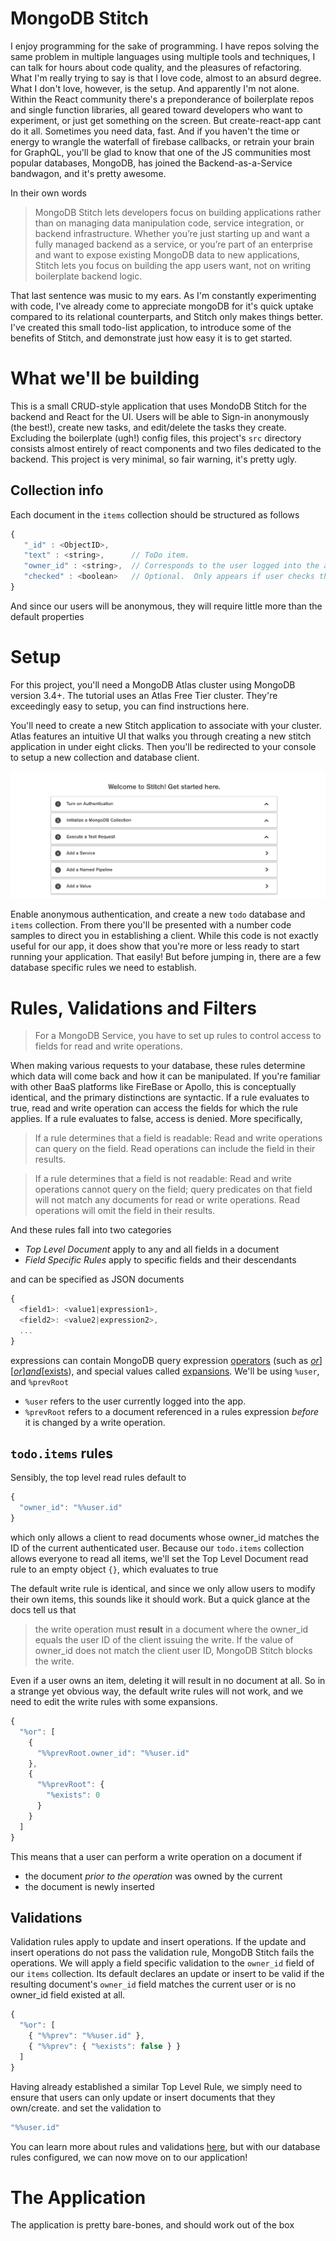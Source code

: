 # MongoDB Stitch
[stitchWelcome]: static/images/stitchWelcome.png
[expansions]:https://docs.mongodb.com/stitch/reference/expansions/
[rules]:https://docs.mongodb.com/stitch/rules/mongodb-rules/
[operators]:https://docs.mongodb.com/manual/reference/operator/query/
[or]:https://docs.mongodb.com/manual/reference/operator/query/or/#op._S_or
[exists]:https://docs.mongodb.com/manual/reference/operator/query/exists/#op._S_exists

I enjoy programming for the sake of programming. I have repos solving the same problem in multiple languages using multiple tools and techniques, I can talk for hours about code quality, and the pleasures of refactoring. What I'm really trying to say is that I love code, almost to an absurd degree. What I don't love, however, is the setup. And apparently I'm not alone. Within the React community there's a preponderance of boilerplate repos and single function libraries, all geared toward developers who want to experiment, or just get something on the screen. But create-react-app cant do it all. Sometimes you need data, fast. And if you haven't the time or energy to wrangle the waterfall of firebase callbacks, or retrain your brain for GraphQL, you'll be glad to know that one of the JS communities most popular databases, MongoDB, has joined the Backend-as-a-Service bandwagon, and it's pretty awesome.
 
In their own words 
 
> MongoDB Stitch lets developers focus on building applications rather than on managing data manipulation code, service integration, or backend infrastructure. Whether you’re just starting up and want a fully managed backend as a service, or you’re part of an enterprise and want to expose existing MongoDB data to new applications, Stitch lets you focus on building the app users want, not on writing boilerplate backend logic.
  

That last sentence was music to my ears. As I'm constantly experimenting with code, I've already come to appreciate mongoDB for it's quick uptake compared to its relational counterparts, and Stitch only makes things better. I've created this small todo-list application, to introduce some of the benefits of Stitch, and demonstrate just how easy it is to get started.
 
# What we'll be building
This is a small CRUD-style application that uses MondoDB Stitch for the backend and React for the UI. Users will be able to Sign-in anonymously (the best!), create new tasks, and edit/delete the tasks they create. Excluding the boilerplate (ugh!) config files, this project's `src` directory consists almost entirely of react components and two files dedicated to the backend. This project is very minimal, so fair warning, it's pretty ugly.
 
## Collection info
Each document in the `items` collection should be structured as follows
~~~js
{
   "_id" : <ObjectID>,
   "text" : <string>,      // ToDo item.
   "owner_id" : <string>,  // Corresponds to the user logged into the app.
   "checked" : <boolean>   // Optional.  Only appears if user checks the item in the app.
}
~~~
And since our users will be anonymous, they will require little more than the default properties
   
# Setup
For this project, you'll need a MongoDB Atlas cluster using MongoDB version 3.4+. The tutorial uses an Atlas Free Tier cluster. They're exceedingly easy to setup, you can find instructions here.
 
You'll need to create a new Stitch application to associate with your cluster. Atlas features an intuitive UI that walks you through creating a new stitch application in under eight clicks. Then you'll be redirected to your console to setup a new collection and database client.

![stitchWelcome][stitchWelcome]
 
Enable anonymous authentication, and create a new `todo` database and `items` collection. From there you'll be presented with a number code samples to direct you in establishing a client. While this code is not exactly useful for our app, it does show that you're more or less ready to start running your application. That easily! But before jumping in, there are a few database specific rules we need to establish.
 
# Rules, Validations and Filters
> For a MongoDB Service, you have to set up rules to control access to fields for read and write operations.
  
When making various requests to your database, these rules determine which data will come back and how it can be manipulated. If you're familiar with other BaaS platforms like FireBase or Apollo, this is conceptually identical, and the primary distinctions are syntactic. If a rule evaluates to true, read and write operation can access the fields for which the rule applies. If a rule evaluates to false, access is denied. More specifically,
> If a rule determines that a field is readable:
  Read and write operations can query on the field.
  Read operations can include the field in their results.
  
> If a rule determines that a field is not readable:
 Read and write operations cannot query on the field; query predicates on that field will not match any documents for read or write operations.
 Read operations will omit the field in their results.

And these rules fall into two categories
 -  _Top Level Document_ apply to any and all fields in a document
 - _Field Specific Rules_ apply to specific fields and their descendants

and can be specified as JSON documents
~~~js
{
  <field1>: <value1|expression1>,
  <field2>: <value2|expression2>,
  ...
} 
~~~
expressions can contain MongoDB query expression [operators][operators] (such as [$or][or] and [$exists][exists]), and special values called [expansions][expansions]. We'll be using `%user`, and `%prevRoot`
- `%user` refers to the user currently logged into the app.
- `%prevRoot` refers to a document referenced in a rules expression _before_ it is changed by a write operation.

## `todo.items` rules
Sensibly, the top level read rules default to 
~~~js
{
  "owner_id": "%%user.id"
}
~~~ 
which only allows a client to read documents whose owner_id matches the ID of the current authenticated user. Because our `todo.items` collection allows everyone to read all items, we'll set the Top Level Document read rule to an empty object `{}`, which evaluates to true

The default write rule is identical, and 
since we only allow users to modify their own items, this sounds like it should work. But a quick glance at the docs tell us that
> the write operation must __result__ in a document where the owner_id equals the user ID of the client issuing the write. If the value of owner_id does not match the client user ID, MongoDB Stitch blocks the write.

Even if a user owns an item, deleting it will result in no document at all. So in a strange yet obvious way, the default write rules will not work, and we need to edit the write rules with some expansions.
~~~js
{
  "%or": [
    {
      "%%prevRoot.owner_id": "%%user.id"
    },
    {
      "%%prevRoot": {
        "%exists": 0
      }
    }
  ]
}
~~~
This means that a user can perform a write operation on a document if 
 - the document _prior to the operation_ was owned by the current  
 -  the document is newly inserted
 

  
## Validations
Validation rules apply to update and insert operations. If the update and insert operations do not pass the validation rule, MongoDB Stitch fails the operations.  We will apply a field specific validation to the `owner_id` field of our `items` collection. Its default declares an update or insert to be valid if the resulting document's `owner_id` field matches the current user or is no owner_id field existed at all.
~~~js
{
  "%or": [
    { "%%prev": "%%user.id" },
    { "%%prev": { "%exists": false } }
  ]
}
~~~
 Having already established a similar Top Level Rule, we simply need to ensure that users can only update or insert documents that they own/create. and set the validation to 
 ~~~js
 "%%user.id"
 ~~~

You can learn more about rules and validations [here][rules], but with our database rules configured, we can now move on to our application!


# The Application
The application is pretty bare-bones, and should work out of the box
